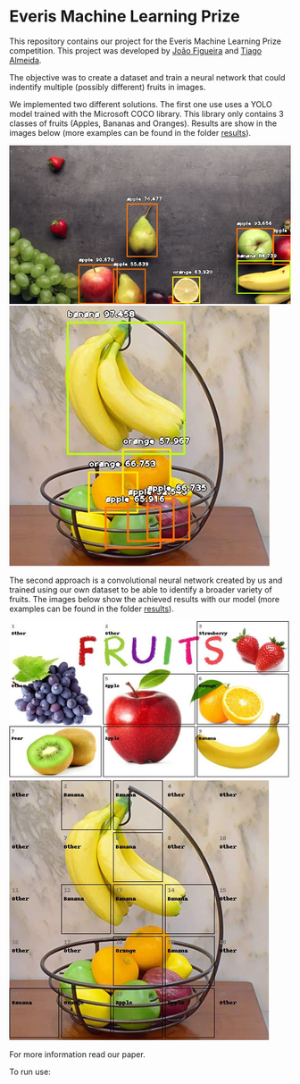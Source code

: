 # Everis Machine Learning Prize
This repository contains our project for the Everis Machine Learning Prize competition. This project was developed by [João Figueira](https://github.com/joaoperfig) and [Tiago Almeida](https://github.com/ForbiddenOne).

The objective was to create a dataset and train a neural network that could indentify multiple (possibly different) fruits in images.

We implemented two different solutions. The first one use uses a YOLO model trained with the Microsoft COCO library. This library only contains 3 classes of fruits (Apples, Bananas and Oranges). Results are show in the images below (more examples can be found in the folder [results](https://github.com/joaoperfig/everismlprize/tree/master/Results/YOLO)).

![Example 1](https://github.com/joaoperfig/everismlprize/blob/master/Results/YOLO/table.jpg)
![Example 2](https://github.com/joaoperfig/everismlprize/blob/master/Results/YOLO/oi.jpg)

The second approach is a convolutional neural network created by us and trained using our own dataset to be able to identify a broader variety of fruits. The images below show the achieved results with our model (more examples can be found in the folder [results](https://github.com/joaoperfig/everismlprize/blob/master/Results/Our%20NN)).

![Example 3](https://github.com/joaoperfig/everismlprize/blob/master/Results/Our%20NN/childrenstesting2.jpg)
![Example 4](https://github.com/joaoperfig/everismlprize/blob/master/Results/Our%20NN/oiNEW.jpg)


For more information read our paper.

To run use:
